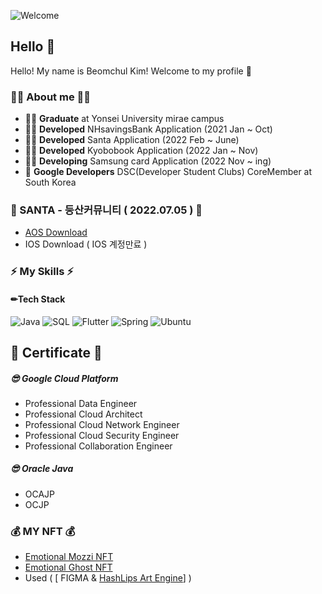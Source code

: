 ![Welcome](https://capsule-render.vercel.app/api?type=waving&height=200&text=Welcome!&fontAlign=80&fontAlignY=40&color=gradient)
## Hello 👋

Hello!  My name is Beomchul Kim!  Welcome to my profile 👋 

### 👨‍💻 About me 👨‍💻

- **👨‍🎓** **Graduate** at Yonsei University mirae campus 
- **👨‍💻** **Developed** NHsavingsBank Application (2021 Jan ~ Oct) 
- **👨‍💻** **Developed** Santa Application (2022 Feb ~ June) 
- **👨‍💻** **Developed** Kyobobook Application (2022 Jan ~ Nov)
- **👨‍💻** **Developing** Samsung card Application (2022 Nov ~ ing) 
- **🌱** **Google Developers**  DSC(Developer Student Clubs) CoreMember at South Korea


### :green_heart: SANTA - 등산커뮤니티 ( 2022.07.05 ) :green_heart:
- [AOS Download](https://play.google.com/store/apps/details?id=com.mozzi.santa_community)
- IOS Download ( IOS 계정만료 )

### **⚡ My Skills ⚡**

#### **✏Tech Stack**

![Java](https://img.shields.io/badge/-Java-000?&logo=Java&logoColor=orange) ![SQL](https://img.shields.io/badge/-SQL-000?&logo=MySQL&logoColor=white) ![Flutter](https://img.shields.io/badge/-Flutter-000?&logo=Flutter&logoColor=2196F3)  ![Spring](https://img.shields.io/badge/Spring-000?&logo=Spring) ![Ubuntu](https://img.shields.io/badge/Ubuntu-000?&logo=ubuntu&logoColor=white)

## 📖 Certificate 📖 
#####  😎 Google Cloud Platform
- Professional Data Engineer
- Professional Cloud Architect
- Professional Cloud Network Engineer
- Professional Cloud Security Engineer
- Professional Collaboration Engineer
#####  😎 Oracle Java
- OCAJP
- OCJP

### 💰 MY NFT 💰
- [Emotional Mozzi NFT](https://opensea.io/collection/emotional-mozzi)
- [Emotional Ghost NFT](https://opensea.io/collection/emotional-ghost)
- Used ( [ FIGMA & [HashLips Art Engine](https://github.com/HashLips/hashlips_art_engine)] )

<!--
Used 

https://github.com/alexandresanlim/Badges4-README.md-Profile


-->

